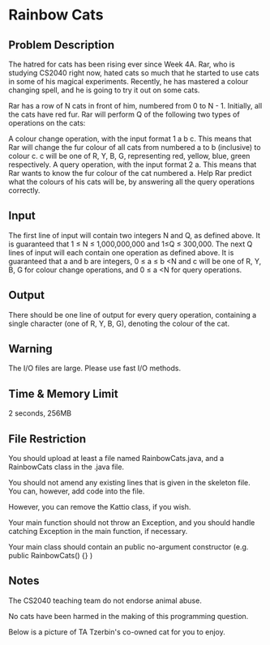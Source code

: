 # Rainbow Cats

## Problem Description

The hatred for cats has been rising ever since Week 4A. Rar, who is studying CS2040 right now, hated cats so much that he started to use cats in some of his magical experiments. Recently, he has mastered a colour changing spell, and he is going to try it out on some cats.

Rar has a row of N cats in front of him, numbered from 0 to N - 1. Initially, all the cats have red fur.
Rar will perform Q of the following two types of operations on the cats:

A colour change operation, with the input format 1 a b c. This means that Rar will change the fur colour of all cats from numbered a to b (inclusive) to colour c. c will be one of R, Y, B, G, representing red, yellow, blue, green respectively.
A query operation, with the input format 2 a. This means that Rar wants to know the fur colour of the cat numbered a.
Help Rar predict what the colours of his cats will be, by answering all the query operations correctly.

## Input

The first line of input will contain two integers N and Q, as defined above. It is guaranteed that 1 ≤ N ≤ 1,000,000,000 and 1≤Q ≤ 300,000.
The next Q lines of input will each contain one operation as defined above. It is guaranteed that a and b are integers, 0 ≤ a ≤ b <N and c will be one of R, Y, B, G for colour change operations, and 0 ≤ a <N for query operations.

## Output

There should be one line of output for every query operation, containing a single character (one of R, Y, B, G), denoting the colour of the cat.

## Warning

The I/O files are large. Please use fast I/O methods.

## Time & Memory Limit

2 seconds, 256MB

## File Restriction

You should upload at least a file named RainbowCats.java, and a RainbowCats class in the .java file.

You should not amend any existing lines that is given in the skeleton file. You can, however, add code into the file.

However, you can remove the Kattio class, if you wish.

Your main function should not throw an Exception, and you should handle catching Exception in the main function, if necessary.

Your main class should contain an public no-argument constructor (e.g. public RainbowCats() {} )

## Notes

The CS2040 teaching team do not endorse animal abuse.

No cats have been harmed in the making of this programming question.

Below is a picture of TA Tzerbin's co-owned cat for you to enjoy.
